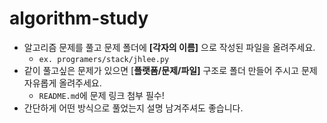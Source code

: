 # algorithm-study

* 알고리즘 문제를 풀고 문제 폴더에 **[각자의 이름]** 으로 작성된 파일을 올려주세요.
  * ```ex. programers/stack/jhlee.py```
* 같이 풀고싶은 문제가 있으면 [**플랫폼/문제/파일]** 구조로 폴더 만들어 주시고 문제 자유롭게 올려주세요.
  * ```README.md```에 문제 링크 첨부 필수!
* 간단하게 어떤 방식으로 풀었는지 설명 남겨주셔도 좋습니다.
